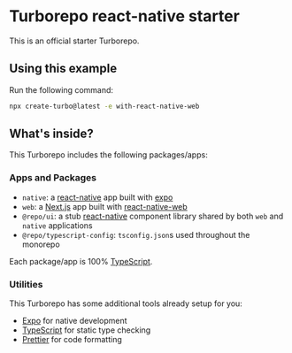 # Turborepo react-native starter

This is an official starter Turborepo.

## Using this example

Run the following command:

```sh
npx create-turbo@latest -e with-react-native-web
```

## What's inside?

This Turborepo includes the following packages/apps:

### Apps and Packages

-   `native`: a [react-native](https://reactnative.dev/) app built with
    [expo](https://docs.expo.dev/)
-   `web`: a [Next.js](https://nextjs.org/) app built with
    [react-native-web](https://necolas.github.io/react-native-web/)
-   `@repo/ui`: a stub [react-native](https://reactnative.dev/) component
    library shared by both `web` and `native` applications
-   `@repo/typescript-config`: `tsconfig.json`s used throughout the monorepo

Each package/app is 100% [TypeScript](https://www.typescriptlang.org/).

### Utilities

This Turborepo has some additional tools already setup for you:

-   [Expo](https://docs.expo.dev/) for native development
-   [TypeScript](https://www.typescriptlang.org/) for static type checking
-   [Prettier](https://prettier.io) for code formatting
